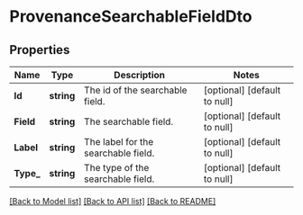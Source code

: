 # ProvenanceSearchableFieldDto

## Properties
Name | Type | Description | Notes
------------ | ------------- | ------------- | -------------
**Id** | **string** | The id of the searchable field. | [optional] [default to null]
**Field** | **string** | The searchable field. | [optional] [default to null]
**Label** | **string** | The label for the searchable field. | [optional] [default to null]
**Type_** | **string** | The type of the searchable field. | [optional] [default to null]

[[Back to Model list]](../README.md#documentation-for-models) [[Back to API list]](../README.md#documentation-for-api-endpoints) [[Back to README]](../README.md)

